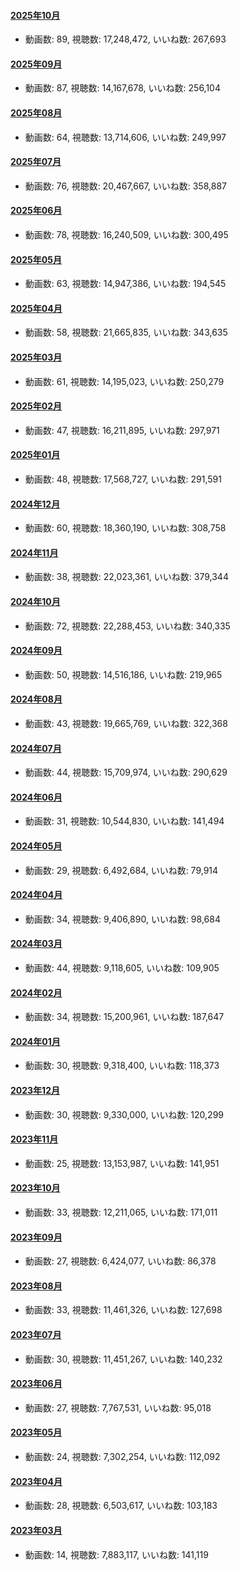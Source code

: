 #### [2025年10月](videos/202510 "wikilink")

-   動画数: 89, 視聴数: 17,248,472, いいね数: 267,693

#### [2025年09月](videos/202509 "wikilink")

-   動画数: 87, 視聴数: 14,167,678, いいね数: 256,104

#### [2025年08月](videos/202508 "wikilink")

-   動画数: 64, 視聴数: 13,714,606, いいね数: 249,997

#### [2025年07月](videos/202507 "wikilink")

-   動画数: 76, 視聴数: 20,467,667, いいね数: 358,887

#### [2025年06月](videos/202506 "wikilink")

-   動画数: 78, 視聴数: 16,240,509, いいね数: 300,495

#### [2025年05月](videos/202505 "wikilink")

-   動画数: 63, 視聴数: 14,947,386, いいね数: 194,545

#### [2025年04月](videos/202504 "wikilink")

-   動画数: 58, 視聴数: 21,665,835, いいね数: 343,635

#### [2025年03月](videos/202503 "wikilink")

-   動画数: 61, 視聴数: 14,195,023, いいね数: 250,279

#### [2025年02月](videos/202502 "wikilink")

-   動画数: 47, 視聴数: 16,211,895, いいね数: 297,971

#### [2025年01月](videos/202501 "wikilink")

-   動画数: 48, 視聴数: 17,568,727, いいね数: 291,591

#### [2024年12月](videos/202412 "wikilink")

-   動画数: 60, 視聴数: 18,360,190, いいね数: 308,758

#### [2024年11月](videos/202411 "wikilink")

-   動画数: 38, 視聴数: 22,023,361, いいね数: 379,344

#### [2024年10月](videos/202410 "wikilink")

-   動画数: 72, 視聴数: 22,288,453, いいね数: 340,335

#### [2024年09月](videos/202409 "wikilink")

-   動画数: 50, 視聴数: 14,516,186, いいね数: 219,965

#### [2024年08月](videos/202408 "wikilink")

-   動画数: 43, 視聴数: 19,665,769, いいね数: 322,368

#### [2024年07月](videos/202407 "wikilink")

-   動画数: 44, 視聴数: 15,709,974, いいね数: 290,629

#### [2024年06月](videos/202406 "wikilink")

-   動画数: 31, 視聴数: 10,544,830, いいね数: 141,494

#### [2024年05月](videos/202405 "wikilink")

-   動画数: 29, 視聴数: 6,492,684, いいね数: 79,914

#### [2024年04月](videos/202404 "wikilink")

-   動画数: 34, 視聴数: 9,406,890, いいね数: 98,684

#### [2024年03月](videos/202403 "wikilink")

-   動画数: 44, 視聴数: 9,118,605, いいね数: 109,905

#### [2024年02月](videos/202402 "wikilink")

-   動画数: 34, 視聴数: 15,200,961, いいね数: 187,647

#### [2024年01月](videos/202401 "wikilink")

-   動画数: 30, 視聴数: 9,318,400, いいね数: 118,373

#### [2023年12月](videos/202312 "wikilink")

-   動画数: 30, 視聴数: 9,330,000, いいね数: 120,299

#### [2023年11月](videos/202311 "wikilink")

-   動画数: 25, 視聴数: 13,153,987, いいね数: 141,951

#### [2023年10月](videos/202310 "wikilink")

-   動画数: 33, 視聴数: 12,211,065, いいね数: 171,011

#### [2023年09月](videos/202309 "wikilink")

-   動画数: 27, 視聴数: 6,424,077, いいね数: 86,378

#### [2023年08月](videos/202308 "wikilink")

-   動画数: 33, 視聴数: 11,461,326, いいね数: 127,698

#### [2023年07月](videos/202307 "wikilink")

-   動画数: 30, 視聴数: 11,451,267, いいね数: 140,232

#### [2023年06月](videos/202306 "wikilink")

-   動画数: 27, 視聴数: 7,767,531, いいね数: 95,018

#### [2023年05月](videos/202305 "wikilink")

-   動画数: 24, 視聴数: 7,302,254, いいね数: 112,092

#### [2023年04月](videos/202304 "wikilink")

-   動画数: 28, 視聴数: 6,503,617, いいね数: 103,183

#### [2023年03月](videos/202303 "wikilink")

-   動画数: 14, 視聴数: 7,883,117, いいね数: 141,119

